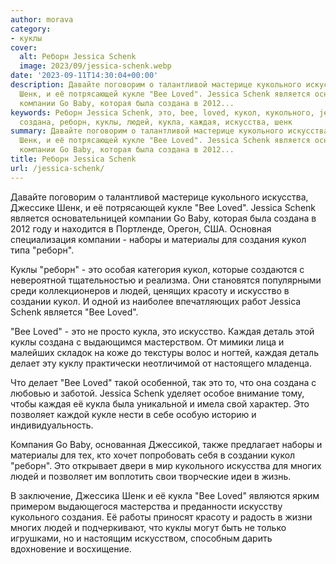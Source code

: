 ```yaml
---
author: morava
category:
- куклы
cover:
  alt: Реборн Jessica Schenk
  image: 2023/09/jessica-schenk.webp
date: '2023-09-11T14:30:04+00:00'
description: Давайте поговорим о талантливой мастерице кукольного искусства, Джессике
  Шенк, и её потрясающей кукле "Bee Loved". Jessica Schenk является основательницей
  компании Go Baby, которая была создана в 2012...
keywords: Реборн Jessica Schenk, это, bee, loved, кукол, кукольного, jessica, schenk,
  создана, реборн, куклы, людей, кукла, каждая, искусства, шенк
summary: Давайте поговорим о талантливой мастерице кукольного искусства, Джессике
  Шенк, и её потрясающей кукле "Bee Loved". Jessica Schenk является основательницей
  компании Go Baby, которая была создана в 2012...
title: Реборн Jessica Schenk
url: /jessica-schenk/
---
```


Давайте поговорим о талантливой мастерице кукольного искусства, Джессике Шенк, и её потрясающей кукле "Bee Loved". Jessica Schenk является основательницей компании Go Baby, которая была создана в 2012 году и находится в Портленде, Орегон, США. Основная специализация компании - наборы и материалы для создания кукол типа "реборн".

Куклы "реборн" \- это особая категория кукол, которые создаются с невероятной тщательностью и реализма. Они становятся популярными среди коллекционеров и людей, ценящих красоту и искусство в создании кукол. И одной из наиболее впечатляющих работ Jessica Schenk является "Bee Loved".

"Bee Loved" - это не просто кукла, это искусство. Каждая деталь этой куклы создана с выдающимся мастерством. От мимики лица и малейших складок на коже до текстуры волос и ногтей, каждая деталь делает эту куклу практически неотличимой от настоящего младенца.

Что делает "Bee Loved" такой особенной, так это то, что она создана с любовью и заботой. Jessica Schenk уделяет особое внимание тому, чтобы каждая её кукла была уникальной и имела свой характер. Это позволяет каждой кукле нести в себе особую историю и индивидуальность.

Компания Go Baby, основанная Джессикой, также предлагает наборы и материалы для тех, кто хочет попробовать себя в создании кукол "реборн". Это открывает двери в мир кукольного искусства для многих людей и позволяет им воплотить свои творческие идеи в жизнь.

В заключение, Джессика Шенк и её кукла "Bee Loved" являются ярким примером выдающегося мастерства и преданности искусству кукольного создания. Её работы приносят красоту и радость в жизни многих людей и подчеркивают, что куклы могут быть не только игрушками, но и настоящим искусством, способным дарить вдохновение и восхищение.